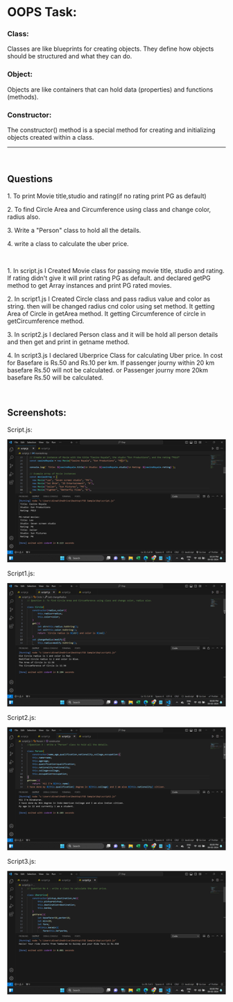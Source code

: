 <h1>OOPS Task:</h1>
<h3>Class:</h3>
<p>Classes are like blueprints for creating objects. They define how objects should be structured and what they can do.</p>
<h3>Object:</h3>
<p>Objects are like containers that can hold data (properties) and functions (methods).</p>
<h3>Constructor:</h3>
<p>The constructor() method is a special method for creating and initializing objects created within a class.</p>
<hr><br>

<h2>Questions</h2>
<p>1. To print Movie title,studio and rating(if no rating print PG as default)</p>
<p>2. To find Circle Area and Circumference using class and change color, radius also.</p>
<p>3. Write a "Person" class to hold all the details.</p>
<p>4. write a class to calculate the uber price.</p>
<br>
<p>1. In script.js I Created Movie class for passing movie title, studio and rating.
If rating didn't give it will print rating PG as default.
and declared getPG method to get Array instances and print PG rated movies.</p>

<p>2. In script1.js I Created Circle class and pass radius value and color as string. then will be changed radius cnd color using set method. It getting Area of Circle in getArea method. It getting Circumference of circle in getCircumference method.</p>

<p>3. In script2.js I declared Person class and it will be hold all person details and then get and print in getname method.</p>

<p>4. In script3.js I declared Uberprice Class for calculating Uber price. In cost for Basefare is Rs.50 and Rs.10 per km. If passenger journy within 20 km basefare Rs.50 will not be calculated. or Passenger journy more 20km basefare Rs.50 will be calculated. </p>

<br>
<h2>Screenshots:</h2>
<p>Script.js:</p>
<img src="./images/screenshot1.png" alt="script.js">
<p>Script1.js:</p>
<img src="./images/screenshot2.png" alt="script1.js">
<p>Script2.js:</p>
<img src="./images/screenshot3.png" alt="script2.js">
<p>Script3.js:</p>
<img src="./images/screenshot4.png" alt="script3.js">
